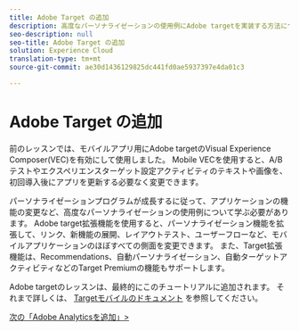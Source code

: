 ```yaml
---
title: Adobe Target の追加
description: 高度なパーソナライゼーションの使用例にAdobe targetを実装する方法について説明します。 このレッスンは、「Mobile iOS SwiftアプリケーションでのExperience cloudの実装」チュートリアルの一部です。
seo-description: null
seo-title: Adobe Target の追加
solution: Experience Cloud
translation-type: tm+mt
source-git-commit: ae30d1436129825dc441fd0ae5937397e4da01c3

---
```



# Adobe Target の追加

前のレッスンでは、モバイルアプリ用にAdobe targetのVisual Experience Composer(VEC)を有効にして使用しました。 Mobile VECを使用すると、A/Bテストやエクスペリエンスターゲット設定アクティビティのテキストや画像を、初回導入後にアプリを更新する必要なく変更できます。

パーソナライゼーションプログラムが成長するに従って、アプリケーションの機能の変更など、高度なパーソナライゼーションの使用例について学ぶ必要があります。 Adobe target拡張機能を使用すると、パーソナライゼーション機能を拡張して、リンク、新機能の展開、レイアウトテスト、ユーザーフローなど、モバイルアプリケーションのほぼすべての側面を変更できます。 また、Target拡張機能は、Recommendations、自動パーソナライゼーション、自動ターゲットアクティビティなどのTarget Premiumの機能もサポートします。

Adobe targetのレッスンは、最終的にこのチュートリアルに追加されます。 それまで詳しくは、 [Targetモバイルのドキュメント](https://aep-sdks.gitbook.io/docs/using-mobile-extensions/adobe-target) を参照してください。

[次の「Adobe Analyticsを追加」&gt;](analytics.md)